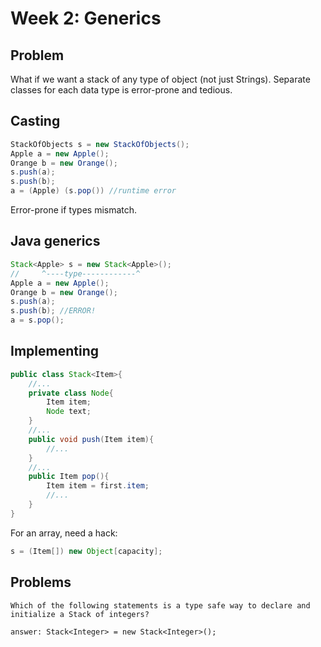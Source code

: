 # Week 2: Generics

## Problem
What if we want a stack of any type of object (not just Strings). Separate classes for each data type is error-prone and tedious.

## Casting
```java
StackOfObjects s = new StackOfObjects();
Apple a = new Apple();
Orange b = new Orange();
s.push(a);
s.push(b);
a = (Apple) (s.pop()) //runtime error
```

Error-prone if types mismatch.

## Java generics
```java
Stack<Apple> s = new Stack<Apple>();
//     ^----type------------^
Apple a = new Apple();
Orange b = new Orange();
s.push(a);
s.push(b); //ERROR!
a = s.pop();
```

## Implementing
```java
public class Stack<Item>{
	//...
	private class Node{
		Item item;
		Node text;
	}
	//...
	public void push(Item item){
		//...
	}
	//...
	public Item pop(){
		Item item = first.item;
		//...
	}
}
```

For an array, need a hack:
```java
s = (Item[]) new Object[capacity];
```

## Problems
```
Which of the following statements is a type safe way to declare and initialize a Stack of integers?

answer: Stack<Integer> = new Stack<Integer>();
```